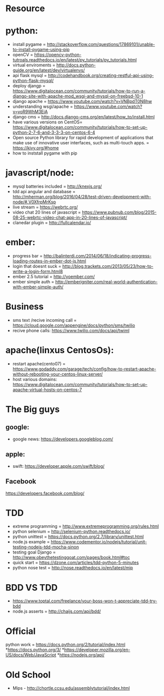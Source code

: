 # Resource

# python: 
* install pygame = http://stackoverflow.com/questions/17869101/unable-to-install-pygame-using-pip
* openCV = https://opencv-python-tutroals.readthedocs.io/en/latest/py_tutorials/py_tutorials.html
* virtual enviroments = http://docs.python-guide.org/en/latest/dev/virtualenvs/
* api flask mysql = http://codehandbook.org/creating-restful-api-using-python-flask-mysql/
* deploy djangp = https://www.digitalocean.com/community/tutorials/how-to-run-a-django-site-with-apache-mod_wsgi-and-mysql-on-freebsd-10-1 
* django apache = https://www.youtube.com/watch?v=VNBpdT0N8hw
* understanding wsgi/apache = https://www.youtube.com/watch?v=yoR9WhM3EiA
* django cms = http://docs.django-cms.org/en/latest/how_to/install.html
* have various versions on CentOS= https://www.digitalocean.com/community/tutorials/how-to-set-up-python-2-7-6-and-3-3-3-on-centos-6-4
* Open source Python library for rapid development of applications that make use of innovative user interfaces, such as multi-touch apps. = https://kivy.org/#home
* how to inststall pygame with pip

# javascript/node:
* mysql batteries included = http://knexjs.org/
* tdd api angular and database = http://mherman.org/blog/2016/04/28/test-driven-development-with-node/#.V0XfrpMrKsp
* live stream = https://webrtc.org/
* video chat 20 lines of javascript = https://www.pubnub.com/blog/2015-08-25-webrtc-video-chat-app-in-20-lines-of-javascript/
* clanedar plugin = http://fullcalendar.io/

# ember:
* progress bar = http://balinterdi.com/2014/06/18/indicating-progress-loading-routes-in-ember-dot-js.html
* login that doesnt suck = http://blog.trackets.com/2013/05/23/how-to-write-a-login-form.html8 
* ember 2.5 tutorial = http://yoember.com/
* ember simple auth = http://emberigniter.com/real-world-authentication-with-ember-simple-auth/

# Business 
* sms text /recive incoming call =  https://cloud.google.com/appengine/docs/python/sms/twilio
* recive phone calls: https://www.twilio.com/docs/api/twiml

# apache(linxus CentosOs):
* restart apache(cento07)  =  https://www.godaddy.com/garage/tech/config/how-to-restart-apache-without-rebooting-your-centos-linux-server/
* host various domains: https://www.digitalocean.com/community/tutorials/how-to-set-up-apache-virtual-hosts-on-centos-7

# The Big guys 
## google:
* google news: https://developers.googleblog.com/
## apple:
* swift: https://developer.apple.com/swift/blog/
## Facebook
https://developers.facebook.com/blog/

# TDD 
* extreme programming = http://www.extremeprogramming.org/rules.html
* python selenium = http://selenium-python.readthedocs.io/
* python unittest = https://docs.python.org/2.7/library/unittest.html
* node.js example = https://www.codementor.io/nodejs/tutorial/unit-testing-nodejs-tdd-mocha-sinon
* testing goal Django = http://www.obeythetestinggoat.com/pages/book.html#toc
* quick start = https://dzone.com/articles/tdd-python-5-minutes
* python nose test = http://nose.readthedocs.io/en/latest/mip
# BDD VS TDD
* https://www.toptal.com/freelance/your-boss-won-t-appreciate-tdd-try-bdd
* node.js asserts = http://chaijs.com/api/bdd/

# Official
python work = https://docs.python.org/2/tutorial/index.html
*https://docs.python.org/3/
*https://developer.mozilla.org/en-US/docs/Web/JavaScript
*https://nodejs.org/api/

# Old School
* Mips - http://chortle.ccsu.edu/assemblytutorial/index.html
